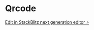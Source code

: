 # Qrcode

[Edit in StackBlitz next generation editor ⚡️](https://stackblitz.com/~/github.com/sweeeetch/Qrcode)
